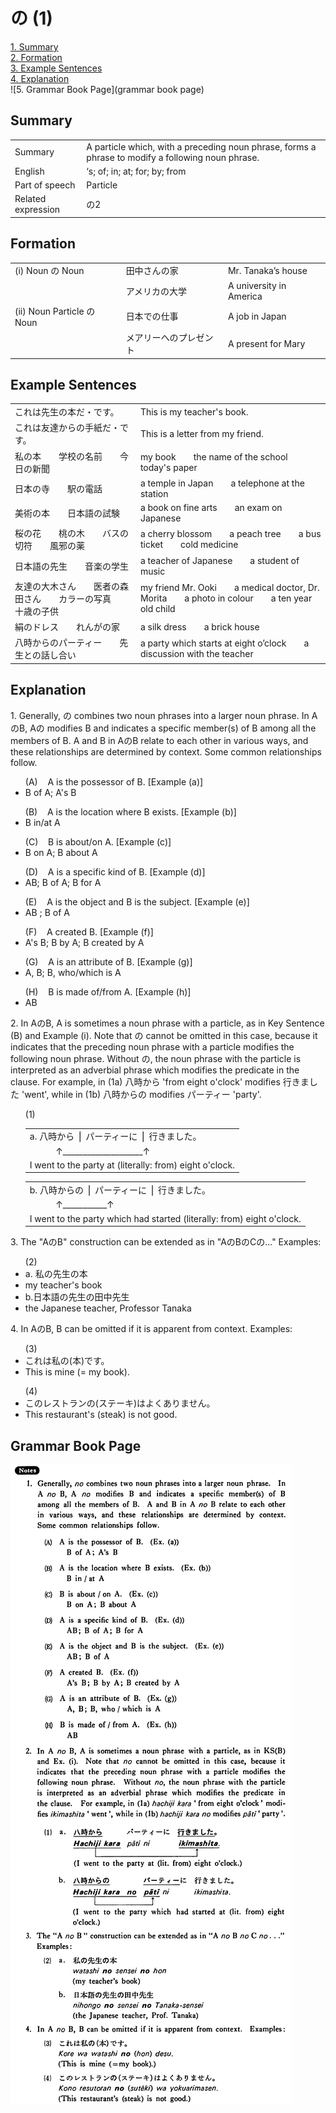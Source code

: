 # の (1)

[1. Summary](#summary)<br>
[2. Formation](#formation)<br>
[3. Example Sentences](#example-sentences)<br>
[4. Explanation](#explanation)<br>
![5. Grammar Book Page](grammar book page)<br>


## Summary

<table><tr>   <td>Summary</td>   <td>A particle which, with a preceding noun phrase, forms a phrase to modify a following noun phrase.</td></tr><tr>   <td>English</td>   <td>‘s; of; in; at; for; by; from</td></tr><tr>   <td>Part of speech</td>   <td>Particle</td></tr><tr>   <td>Related expression</td>   <td>の2</td></tr></table>

## Formation

<table class="table"> <tbody><tr class="tr head"> <td class="td"><span class="numbers">(i)</span> <span> <span class="bold">Noun の Noun</span></span></td> <td class="td"><span>田中さん<span class="concept">の</span>家</span> </td> <td class="td"><span>Mr.    Tanaka’s house</span></td> </tr> <tr class="tr"> <td class="td"><span>&nbsp;</span></td> <td class="td"><span>アメリカ<span class="concept">の</span>大学</span> </td> <td class="td"><span>A    university in America</span></td> </tr> <tr class="tr head"> <td class="td"><span class="numbers">(ii)</span> <span> <span class="bold">Noun Particle の Noun</span></span></td> <td class="td"><span>日本<span class="concept">での</span>仕事</span> </td> <td class="td"><span>A    job in Japan</span></td> </tr> <tr class="tr"> <td class="td"><span>&nbsp;</span></td> <td class="td"><span>メアリー<span class="concept">への</span>プレゼント</span> </td> <td class="td"><span>A    present for Mary</span></td> </tr></tbody></table>

## Example Sentences

<table><tr>   <td>これは先生の本だ・です。</td>   <td>This is my teacher's book.</td></tr><tr>   <td>これは友達からの手紙だ・です。</td>   <td>This is a letter from my friend.</td></tr><tr>   <td>私の本  学校の名前  今日の新聞</td>   <td>my book&emsp;&emsp;the name of the school&emsp;&emsp;today's paper</td></tr><tr>   <td>日本の寺  駅の電話</td>   <td>a temple in Japan&emsp;&emsp;a telephone at the station</td></tr><tr>   <td>美術の本  日本語の試験</td>   <td>a book on fine arts&emsp;&emsp;an exam on Japanese</td></tr><tr>   <td>桜の花  桃の木  バスの切符  風邪の薬</td>   <td>a cherry blossom&emsp;&emsp;a peach tree&emsp;&emsp;a bus ticket&emsp;&emsp;cold medicine</td></tr><tr>   <td>日本語の先生  音楽の学生</td>   <td>a teacher of Japanese&emsp;&emsp;a student of music</td></tr><tr>   <td>友達の大木さん  医者の森田さん  カラーの写真  十歳の子供</td>   <td>my friend Mr. Ooki&emsp;&emsp;a medical doctor, Dr. Morita&emsp;&emsp;a photo in colour&emsp;&emsp;a ten year old child</td></tr><tr>   <td>絹のドレス  れんがの家</td>   <td>a silk dress&emsp;&emsp;a brick house</td></tr><tr>   <td>八時からのパーティー  先生との話し合い</td>   <td>a party which starts at eight o’clock&emsp;&emsp;a discussion with the teacher</td></tr></table>

## Explanation

<p>1. Generally, <span class="cloze">の</span> combines two noun phrases into a larger noun phrase. In A<span class="cloze">の</span>B, A<span class="cloze">の</span> modifies B and indicates a specific member(s) of B among all the members of B. A and B in A<span class="cloze">の</span>B relate to each other in various ways, and these relationships are determined by context. Some common relationships follow.</p>  <ul>(A)&nbsp;&nbsp;&nbsp;&nbsp;A is the possessor of B. [Example (a)] <li>B of A; A's B</li> </ul>  <ul>(B)&nbsp;&nbsp;&nbsp;&nbsp;A is the location where B exists. [Example (b)] <li>B in/at A</li> </ul>  <ul>(C)&nbsp;&nbsp;&nbsp;&nbsp;B is about/on A. [Example (c)] <li>B on A; B about A</li> </ul>  <ul>(D)&nbsp;&nbsp;&nbsp;&nbsp;A is a specific kind of B. [Example (d)] <li>AB; B of A; B for A</li> </ul>  <ul>(E)&nbsp;&nbsp;&nbsp;&nbsp;A is the object and B is the subject. [Example (e)] <li>AB ; B of A</li> </ul>  <ul>(F)&nbsp;&nbsp;&nbsp;&nbsp;A created B. [Example (f)] <li>A's B; B by A; B created by A</li> </ul>  <ul>(G)&nbsp;&nbsp;&nbsp;&nbsp;A is an attribute of B. [Example (g)] <li>A, B; B, who/which is A</li> </ul>  <ul>(H)&nbsp;&nbsp;&nbsp;&nbsp;B is made of/from A. [Example (h)] <li>AB</li> </ul>  <p>2. In A<span class="cloze">の</span>B, A is sometimes a noun phrase with a particle, as in Key Sentence (B) and Example (i). Note that <span class="cloze">の</span> cannot be omitted in this case, because it indicates that the preceding noun phrase with a particle modifies the following noun phrase. Without <span class="cloze">の</span>, the noun phrase with the particle is interpreted as an adverbial phrase which modifies the predicate in the clause. For example, in (1a) 八時から 'from eight o'clock' modifies 行きました 'went', while in (1b) 八時から<span class="cloze">の</span> modifies パーティー 'party'.</p>  <ul>(1)</ul>  <ul> <table class="table"> <tbody> <tr class="tr"> <td class="td">a. 八時から&nbsp;⎪&nbsp;パーティーに&nbsp;⎪&nbsp;行きました。</td> </tr> <tr class="tr"> <td class="td">&nbsp;&nbsp;&nbsp;&nbsp;&nbsp;&nbsp;&nbsp;&nbsp;&nbsp;&nbsp;&nbsp;↑____________________↑</td> </tr> <tr class="tr"> <td class="td">I went to the party at (literally: from) eight o'clock.</td> </tr> </tbody> </table> </ul>  <ul> <table class="table"> <tbody> <tr class="tr"> <td class="td">b. 八時から<span class="cloze">の</span>&nbsp;⎪&nbsp;パーティーに&nbsp;⎪&nbsp;行きました。</td> </tr> <tr class="tr"> <td class="td">&nbsp;&nbsp;&nbsp;&nbsp;&nbsp;&nbsp;&nbsp;&nbsp;&nbsp;&nbsp;&nbsp;↑___________↑</td> </tr> <tr class="tr"> <td class="td">I went to the party which had started (literally: from) eight o'clock.</td> </tr> </tbody> </table> </ul>   <p>3. The "A<span class="cloze">の</span>B" construction can be extended as in "A<span class="cloze">の</span>B<span class="cloze">の</span>C<span class="cloze">の</span>..." Examples:</p>   <ul>(2) <li>a. 私<span class="cloze">の</span>先生<span class="cloze">の</span>本</li> <li>my teacher's book</li> <div class="divide"></div> <li>b.日本語<span class="cloze">の</span>先生<span class="cloze">の</span>田中先生</li> <li>the Japanese teacher, Professor Tanaka</li> </ul>  <p>4. In A<span class="cloze">の</span>B, B can be omitted if it is apparent from context. Examples:</p>  <ul>(3) <li>これは私<span class="cloze">の</span>(本)です。</li> <li>This is mine (= my book).</li> </ul>  <ul>(4) <li>このレストラン<span class="cloze">の</span>(ステーキ)はよくありません。</li> <li>This restaurant's (steak) is not good.</li> </ul>

## Grammar Book Page

![](../img/Basicの.png)

